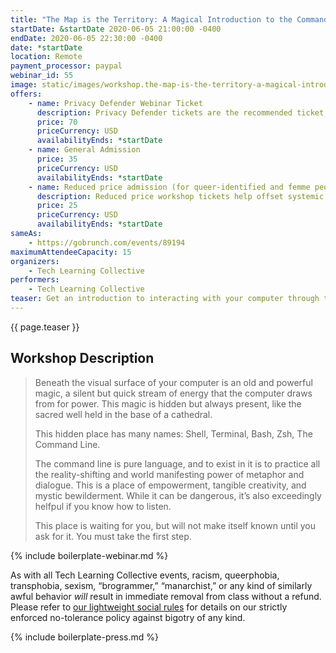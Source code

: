 ```yaml
---
title: "The Map is the Territory: A Magical Introduction to the Command Line"
startDate: &startDate 2020-06-05 21:00:00 -0400
endDate: 2020-06-05 22:30:00 -0400
date: *startDate
location: Remote
payment_processor: paypal
webinar_id: 55
image: static/images/workshop.the-map-is-the-territory-a-magical-introduction-to-the-command-line.rectangle.png
offers:
    - name: Privacy Defender Webinar Ticket
      description: Privacy Defender tickets are the recommended ticket type for those who can afford to help fund the digital security and online privacy advocacy communities with their financial resources, are attending the workshop with the support of their employers or other backers, or have other resources available to them. Purchasing tickets at this level makes it possible for us to offer reduced price tickets to those in need.
      price: 70
      priceCurrency: USD
      availabilityEnds: *startDate
    - name: General Admission
      price: 35
      priceCurrency: USD
      availabilityEnds: *startDate
    - name: Reduced price admission (for queer-identified and femme people)
      description: Reduced price workshop tickets help offset systemic biases prevalent in society and in the technology sector especially.
      price: 25
      priceCurrency: USD
      availabilityEnds: *startDate
sameAs:
    - https://gobrunch.com/events/89194
maximumAttendeeCapacity: 15
organizers:
    - Tech Learning Collective
performers:
    - Tech Learning Collective
teaser: Get an introduction to interacting with your computer through the terminal, and a hint towards all the beautiful radical power possible there. We will learn some basics by doing spellwork, and by the end you will have literally gathered magical fragments from the ether and cast a spell from a modest digital altar.
---
```


{{ page.teaser }}

## Workshop Description

> Beneath the visual surface of your computer is an old and powerful magic, a silent but quick stream of energy that the computer draws from for power. This magic is hidden but always present, like the sacred well held in the base of a cathedral.
> 
> This hidden place has many names: Shell, Terminal, Bash, Zsh, The Command Line.
>
> The command line is pure language, and to exist in it is to practice all the reality-shifting and world manifesting power of metaphor and dialogue. This is a place of empowerment, tangible creativity, and mystic bewilderment. While it can be dangerous, it’s also exceedingly helfpul if you know how to listen.
>
> This place is waiting for you, but will not make itself known until you ask for it. You must take the first step.

{% include boilerplate-webinar.md %}

As with all Tech Learning Collective events, racism, queerphobia, transphobia, sexism, &ldquo;brogrammer,&rdquo; &ldquo;manarchist,&rdquo; or any kind of similarly awful behavior *will* result in immediate removal from class without a refund. Please refer to [our lightweight social rules](https://github.com/AnarchoTechNYC/meta/wiki/Social-rules) for details on our strictly enforced no-tolerance policy against bigotry of any kind.

{% include boilerplate-press.md %}
